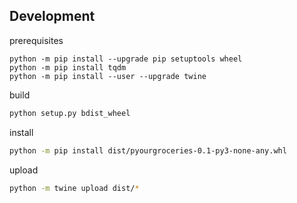 

## Development


prerequisites
```
python -m pip install --upgrade pip setuptools wheel
python -m pip install tqdm
python -m pip install --user --upgrade twine
```


build
```bash
python setup.py bdist_wheel
```

install
```bash
python -m pip install dist/pyourgroceries-0.1-py3-none-any.whl
```

upload
```bash
python -m twine upload dist/*
```
